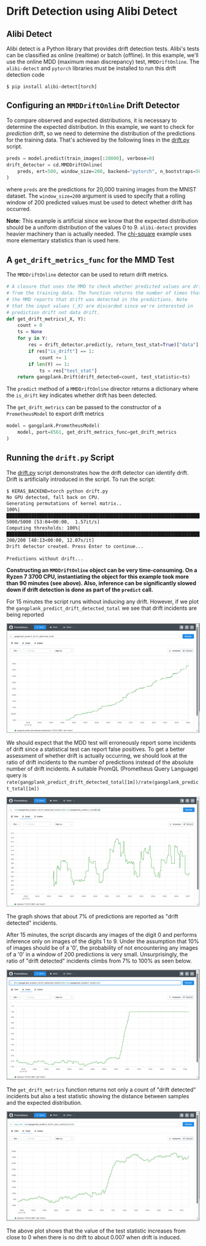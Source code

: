 # Drift Detection using Alibi Detect
## Alibi Detect
Alibi detect is a Python library that provides drift detection tests. Alibi's tests can be classified as online (realtime)
or batch (offline). In this example, we'll use the online MDD (maximum mean discrepancy) test, `MMDDriftOnline`. 
The `alibi-detect` and `pytorch` libraries must be installed to run this drift detection code

```
$ pip install alibi-detect[torch]
```

## Configuring an `MMDDriftOnline` Drift Detector
To compare observed and expected distributions, it is necessary to determine the expected distribution. In this example, we want
to check for *prediction* drift, so we need to determine the distribution of the predictions for the training data. That's achieved
by the following lines in the [drift.py](./drift.py) script.

```python
preds = model.predict(train_images[:20000], verbose=0)
drift_detector = cd.MMDDriftOnline(
    preds, ert=500, window_size=200, backend="pytorch", n_bootstraps=5000
)
```

where `preds` are the predictions for 20,000 training images from the MNIST dataset. The `window_size=200` argument is used to
specify that a rolling window of 200 predicted values must be used to detect whether drift has occurred.

**Note:** This example is artificial since we know that the expected distribution should be a uniform distribution of the values 0 to 9. `alibi-detect` provides
heavier machinery than is actually needed. The [chi-square](../chi_square) example uses more elementary statistics than is used here.


## A `get_drift_metrics_func` for the MMD Test
The `MMDDriftOnline` detector can be used to return drift metrics.

```python
# A closure that uses the MMD to check whether predicted values are drifting
# from the training data. The function returns the number of times that
# the MMD reports that drift was detected in the predictions. Note
# that the input values (_X) are discarded since we're interested in
# prediction drift not data drift.
def get_drift_metrics(_X, Y):
    count = 0
    ts = None
    for y in Y:
        res = drift_detector.predict(y, return_test_stat=True)["data"]
        if res["is_drift"] == 1:
            count += 1
        if len(Y) == 1:
            ts = res["test_stat"]
    return gangplank.Drift(drift_detected=count, test_statistic=ts)
```

The `predict` method of a `MMDDriftOnline` director returns a dictionary where the `is_drift` key indicates whether drift has been detected.

The `get_drift_metrics` can be passed to the constructor of a `PrometheusModel` to export drift metrics

```python
model = gangplank.PrometheusModel(
    model, port=8561, get_drift_metrics_func=get_drift_metrics
)
```

## Running the `drift.py` Script
The [drift.py](./drift.py) script demonstrates how the drift detector can identify drift. Drift is artificially introduced in the script. To run the script:

```
$ KERAS_BACKEND=torch python drift.py 
No GPU detected, fall back on CPU.
Generating permutations of kernel matrix..
100%|███████████████████████████████████████████████████████████████████████████████████████████| 5000/5000 [53:04<00:00,  1.57it/s]
Computing thresholds: 100%|███████████████████████████████████████████████████████████████████████| 200/200 [40:13<00:00, 12.07s/it]
Drift detector created. Press Enter to continue...

Predictions without drift...
```

**Constructing an `MMDDriftOnline` object can be very time-consuming. On a Ryzen 7 3700 CPU, instantiating the object for this example took more than 90 minutes (see above). Also, inference can be significantly slowed down if drift detection is done as part of the `predict` call.**

For 15 minutes the script runs without inducing any drift. However, if we plot the `gangplank_predict_drift_detected_total` we see that drift incidents are
being reported

![drift_detected counts](./gp_drift_total.png)

We should expect that the MDD test will erroneously report some incidents of drift since a statistical test can report false positives. To get a better assessment of whether drift is
actually occurring, we should look at the ratio of drift incidents to the number of predictions instead of the absolute number of drift incidents. A suitable PromQL (Prometheus Query Language) 
query is `rate(gangplank_predict_drift_detected_total[1m])/rate(gangplank_predict_total[1m])`

![drift detected ratio](gp_drift_rate.png)

The graph shows that about 7% of predictions are reported as "drift detected" incidents.

After 15 minutes, the script discards any images of the digit 0 and performs inference only on images of the digits 1 to 9. Under the assumption that 10% of images should be of a '0', the probability of not encountering any images of a '0' in a window of 200 predictions is very small. Unsurprisingly, the ratio of "drift detected" incidents climbs from 7% to 100% as seen below.

![drift for real](./gp_drift_detected.png)

The `get_drift_metrics` function returns not only a count of "drift detected" incidents but also a test statistic showing the distance between samples and the
expected distribution.

![test statistic](./gp_drift_test_statistic.png)

The above plot shows that the value of the test statistic increases from close to 0 when there is no drift to about 0.007 when drift is induced.

